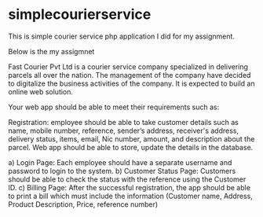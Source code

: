 # simplecourierservice
This is simple courier service php application I did for my assignment.

Below is the my assigmnet 

Fast Courier Pvt Ltd is a courier service company specialized in delivering parcels all over the nation. The management of the company have decided to digitalize the business activities of the company. It is expected to build an online web solution.

Your web app should be able to meet their requirements such as:

Registration: employee should be able to take customer details such as name, mobile number, reference, sender’s address, receiver's address, delivery status, items, email, Nic number, amount, and description about the parcel. Web app should be able to store, update the details in the database.

a) Login Page: Each employee should have a separate username and password to login to the system.
b) Customer Status Page: Customers should be able to check the status with the reference using the Customer ID.
c) Billing Page: After the successful registration, the app should be able to print a bill which must include the information (Customer name, Address, Product Description, Price, reference number)
